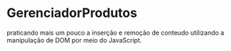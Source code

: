 # GerenciadorProdutos
praticando mais um pouco a inserção e remoção de conteudo utilizando a manipulação de DOM por meio do JavaScript.

